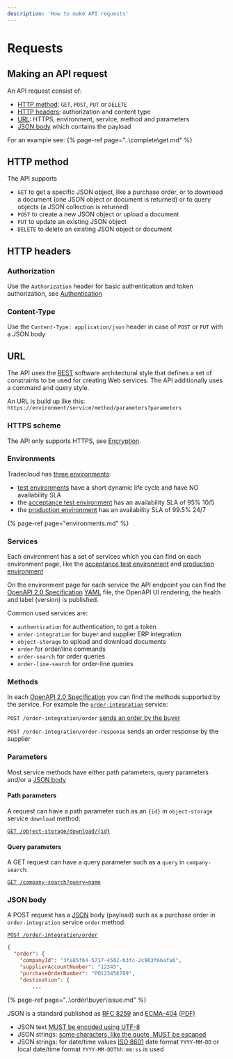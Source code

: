 ```yaml
---
description: 'How to make API requests'
---
```


# Requests

## Making an API request

An API request consist of:

- [HTTP method](#HTTP-method): `GET`, `POST`, `PUT` or `DELETE`
- [HTTP headers](#HTTP-headers): authorization and content type
- [URL](#URL): HTTPS, environment, service, method and parameters
- [JSON body](#json-body) which contains the payload


For an example see:
{% page-ref page="..\complete\get.md" %}

## HTTP method

The API supports

- `GET` to get a specific JSON object, like a purchase order, or to download a document (one JSON object or document is returned) or to query objects (a JSON collection is returned)
- `POST` to create a new JSON object or upload a document
- `PUT` to update an existing JSON object
- `DELETE` to delete an existing JSON object or document

## HTTP headers

### Authorization

Use the `Authorization` header for basic authentication and token authorization, see [Authentication](..\security\authentication.md)

### Content-Type

Use the `Content-Type: application/json` header in case of `POST` or `PUT` with a JSON body

## URL

The API uses the [REST](https://en.wikipedia.org/wiki/Representational_state_transfer) software architectural style that defines a set of constraints to be used for creating Web services. The API additionally uses a command and query style.

An URL is build up like this:
`https://environment/service/method/parameters?parameters`

### HTTPS scheme

The API only supports HTTPS, see [Encryption](..\security\encryption.md).

### Environments

Tradecloud has [three environments](environments.md):

- [test environments](https://api.test.tradecloud1.com) have a short dynamic life cycle and have NO availability SLA
- the [acceptance test environment](https://api.accp.tradecloud1.com) has an availability SLA of 95% 10/5
- the [production environment](https://api.tradecloud1.com/) has an availability SLA of 99.5% 24/7

{% page-ref page="environments.md" %}

### Services

Each environment has a set of services which you can find on each environment page, like the [acceptance test environment](https://api.accp.tradecloud1.com) and [production environment](https://api.tradecloud1.com/)

On the environment page for each service the API endpoint you can find the [OpenAPI 2.0 Specification](https://swagger.io/specification/v2/) [YAML](https://yaml.org/spec/1.2/spec.html) file, the OpenAPI UI rendering, the health and label (version) is published.

Common used services are:

- `authentication` for authentication, to get a token
- `order-integration` for buyer and supplier ERP integration
- `object-storage` to upload and download documents
- `order` for order/line commands
- `order-search` for order queries
- `order-line-search` for order-line queries

### Methods

In each [OpenAPI 2.0 Specification](https://swagger.io/specification/v2/) you can find the methods supported by the service. For example the [`order-integration`](https://swagger-ui.accp.tradecloud1.com/?url=https://api.accp.tradecloud1.com/v2/order-integration/specs.yaml#/order-integration/sendOrderByBuyerRoute) service:

`POST /order-integration/order` [sends an order by the buyer](../order/buyer/issue.md)

`POST /order-integration/order-response` sends an order response by the supplier

### Parameters

Most service methods have either path parameters, query parameters and/or a [JSON body](#JSON-body)

#### Path parameters

A request can have a path parameter such as an `{id}` in `object-storage` service `download` method:

[`GET /object-storage/download/{id}`](
https://swagger-ui.accp.tradecloud1.com/?url=https://api.accp.tradecloud1.com/v2/object-storage/specs.yaml#/object-storage/download)

#### Query parameters

A GET request can have a query parameter such as a `query` in `company-search`:

[`GET /company-search?query=name`](https://swagger-ui.accp.tradecloud1.com/?url=https://api.accp.tradecloud1.com/v2/company-search/specs.yaml#/company-search/CompanySearchRoute)

### JSON body

A POST request has a [JSON](#json) body (payload) such as a purchase order  in `order-integration` service `order` method:

[`POST /order-integration/order`](https://swagger-ui.accp.tradecloud1.com/?url=https://api.accp.tradecloud1.com/v2/order-integration/specs.yaml#/order-integration/sendOrderByBuyerRoute)

```json
{
  "order": {
    "companyId": "3fa85f64-5717-4562-b3fc-2c963f66afa6",
    "supplierAccountNumber": "12345",
    "purchaseOrderNumber": "PO123456789",
    "destination": {
        ...
```

{% page-ref page="..\order\buyer\issue.md" %}

JSON is a standard published as [RFC 8259](https://tools.ietf.org/html/rfc8259) and [ECMA-404](https://www.ecma-international.org/publications/standards/Ecma-404.htm) [(PDF)](https://www.ecma-international.org/publications/files/ECMA-ST/ECMA-404.pdf)

- JSON text [MUST be encoded using UTF-8](https://tools.ietf.org/html/rfc8259#section-8.1)
- JSON strings: [some characters, like the quote, MUST be escaped](https://tools.ietf.org/html/rfc8259#section-7)
- JSON strings: for date/time values [ISO 8601](https://en.wikipedia.org/wiki/ISO_8601) date format `YYYY-MM-DD` or local date/time format `YYYY-MM-DDThh:mm:ss` is used
